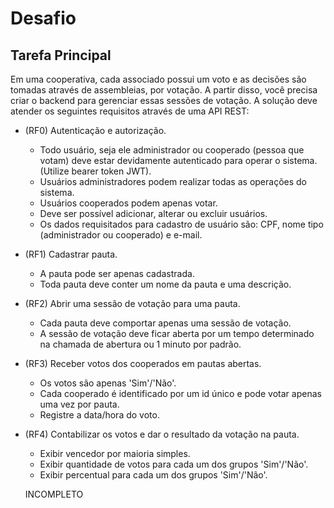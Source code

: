 # Desafio
## Tarefa Principal
Em uma cooperativa, cada associado possui um voto e as decisões são tomadas através de assembleias, por votação. A partir disso, você precisa criar o backend para gerenciar essas sessões de votação. A solução deve atender os seguintes requisitos através de uma API REST:

- (RF0) Autenticação e autorização.
  - Todo usuário, seja ele administrador ou cooperado (pessoa que votam) deve estar devidamente autenticado para operar o sistema. (Utilize bearer token JWT).
  - Usuários administradores podem realizar todas as operações do sistema. 
  - Usuários cooperados podem apenas votar. 
  - Deve ser possível adicionar, alterar ou excluir usuários.
  - Os dados requisitados para cadastro de usuário são: CPF, nome tipo (administrador ou cooperado) e e-mail.

- (RF1) Cadastrar pauta.
  - A pauta pode ser apenas cadastrada.
  - Toda pauta deve conter um nome da pauta e uma descrição.

- (RF2) Abrir uma sessão de votação para uma pauta.
  - Cada pauta deve comportar apenas uma sessão de votação. 
  - A sessão de votação deve ficar aberta por um tempo determinado na chamada de abertura ou 1 minuto por padrão.

- (RF3) Receber votos dos cooperados em pautas abertas. 
  - Os votos são apenas 'Sim'/'Não'.
  - Cada cooperado é identificado por um id único e pode votar apenas uma vez por pauta. 
  - Registre a data/hora do voto.

- (RF4) Contabilizar os votos e dar o resultado da votação na pauta.
  - Exibir vencedor por maioria simples.
  - Exibir quantidade de votos para cada um dos grupos 'Sim'/'Não'.
  - Exibir percentual para cada um dos grupos 'Sim'/'Não'.
  
  
  
  INCOMPLETO
